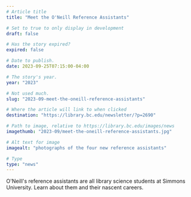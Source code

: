 ```yaml
---
# Article title
title: "Meet the O'Neill Reference Assistants"

# Set to true to only display in development
draft: false

# Has the story expired?
expired: false

# Date to publish. 
date: 2023-09-25T07:15:00-04:00

# The story's year.
year: "2023"

# Not used much.
slug: "2023-09-meet-the-oneill-reference-assistants"

# Where the article will link to when clicked
destination: "https://library.bc.edu/newsletter/?p=2690"

# Path to image, relative to https://library.bc.edu/images/news
imagethumb: "2023-09/meet-the-oneill-reference-assistants.jpg"

# Alt text for image
imagealt: "photographs of the four new reference assistants"

# Type
type: "news"
---
```


O'Neill's reference assistants are all library science students at Simmons University. Learn about them and their nascent careers.
